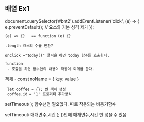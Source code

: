 ## 배열 Ex1

 document.querySelector('#bnt2').addEventListener('click', (e) => {
      e.preventDefault(); // 요소의 기본 성격 제거
    });


    (e) => {}   == function (e) {}

    .length 요소의 수를 반환?

    onclick ="today()" 클릭을 하면 today 함수를 호출한다.

    function
     - 호출을 하면 함수안의 내용이 작동이 되게끔 한다.

 객체 -    const noName = {
       key: value
     }


     let coffee = {}; 빈 객체 생성
     coffee.id = '1' 프로퍼티 추가방식


  setTimeout(  ); 함수선언 필요없다.  따로 작동되는 비동기함수

   setTimeout( 매개변수,시간  ); ()안에  매개변수,시간 만 넣을 수 있음    